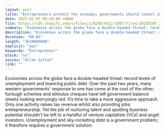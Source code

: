 ```yaml
---
layout: post
title: "Entrepreneurs protect the economy; governments should invest in them"
date: 2022-02-07 09:20:00 +0800
file: https://cdn.shopify.com/s/files/1/0248/4522/1987/files/20220207_2.mp3?v=1644202174
summary: "Economies across the globe face a double-headed threat: record levels of unemployment and towering public debt. Over the past two years, many western governments' response to one has come at the cost of the other; furlough schemes and stimulus cheques have left government balance sheets looking worryingly red. It’s time to take a more aggressive approach. Only one activity raises tax revenue whilst also providing jobs: entrepreneurship. Yet the job of nurturing talent and spotting business potential shouldn’t be left to a handful of venture capitalists (VCs) and angel investors. Unemployment and sky-rocketing debt is a government problem; it therefore requires a government solution."
description: "Economies across the globe face a double-headed threat: record levels of unemployment and towering public debt. Over the past two years, many western governments' response to one has come at the cost of the other; furlough schemes and stimulus cheques have left government balance sheets looking worryingly red. It’s time to take a more aggressive approach. Only one activity raises tax revenue whilst also providing jobs: entrepreneurship. Yet the job of nurturing talent and spotting business potential shouldn’t be left to a handful of venture capitalists (VCs) and angel investors. Unemployment and sky-rocketing debt is a government problem; it therefore requires a government solution."
duration: "06:01"
length: "3610800000"
explicit: "yes"
keywords: "Entrepreneur"
block: "no"
voices: "Allen Sutton"
link: ""
---
```


Economies across the globe face a double-headed threat: record levels of unemployment and towering public debt. Over the past two years, many western governments' response to one has come at the cost of the other; furlough schemes and stimulus cheques have left government balance sheets looking worryingly red. It’s time to take a more aggressive approach. Only one activity raises tax revenue whilst also providing jobs: entrepreneurship. Yet the job of nurturing talent and spotting business potential shouldn’t be left to a handful of venture capitalists (VCs) and angel investors. Unemployment and sky-rocketing debt is a government problem; it therefore requires a government solution.
